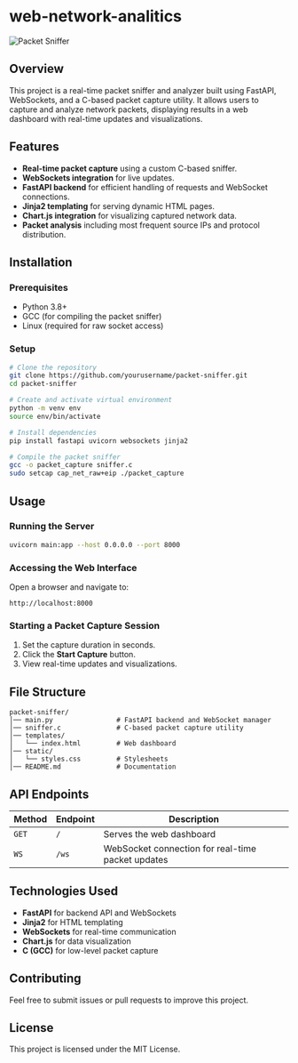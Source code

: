 # web-network-analitics


![Packet Sniffer](https://upload.wikimedia.org/wikipedia/commons/3/3c/Network_traffic.png)

## Overview
This project is a real-time packet sniffer and analyzer built using FastAPI, WebSockets, and a C-based packet capture utility. It allows users to capture and analyze network packets, displaying results in a web dashboard with real-time updates and visualizations.

## Features
- **Real-time packet capture** using a custom C-based sniffer.
- **WebSockets integration** for live updates.
- **FastAPI backend** for efficient handling of requests and WebSocket connections.
- **Jinja2 templating** for serving dynamic HTML pages.
- **Chart.js integration** for visualizing captured network data.
- **Packet analysis** including most frequent source IPs and protocol distribution.

## Installation
### Prerequisites
- Python 3.8+
- GCC (for compiling the packet sniffer)
- Linux (required for raw socket access)

### Setup
```sh
# Clone the repository
git clone https://github.com/yourusername/packet-sniffer.git
cd packet-sniffer

# Create and activate virtual environment
python -m venv env
source env/bin/activate

# Install dependencies
pip install fastapi uvicorn websockets jinja2

# Compile the packet sniffer
gcc -o packet_capture sniffer.c
sudo setcap cap_net_raw+eip ./packet_capture
```

## Usage
### Running the Server
```sh
uvicorn main:app --host 0.0.0.0 --port 8000
```
### Accessing the Web Interface
Open a browser and navigate to:
```
http://localhost:8000
```

### Starting a Packet Capture Session
1. Set the capture duration in seconds.
2. Click the **Start Capture** button.
3. View real-time updates and visualizations.

## File Structure
```
packet-sniffer/
│── main.py                # FastAPI backend and WebSocket manager
│── sniffer.c              # C-based packet capture utility
│── templates/
│   └── index.html         # Web dashboard
│── static/
│   └── styles.css         # Stylesheets
│── README.md              # Documentation
```

## API Endpoints
| Method | Endpoint  | Description |
|--------|----------|-------------|
| `GET`  | `/`      | Serves the web dashboard |
| `WS`   | `/ws`    | WebSocket connection for real-time packet updates |

## Technologies Used
- **FastAPI** for backend API and WebSockets
- **Jinja2** for HTML templating
- **WebSockets** for real-time communication
- **Chart.js** for data visualization
- **C (GCC)** for low-level packet capture

## Contributing
Feel free to submit issues or pull requests to improve this project.

## License
This project is licensed under the MIT License.

